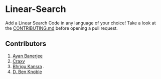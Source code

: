 # Linear-Search
Add a Linear Search Code in any language of your choice! Take a look at the [CONTRIBUTING.md](./CONTRIBUTING.md) before opening a pull request.


## Contributors 
1. [Ayan Banerjee](https://github.com/ayan-b)
2. [Craxy](https://github.com/CraxyTM)
3. [Bhrigu Kansra](https://github.com/kinetickansra) .
4. [D. Ben Knoble](https://github.com/benknoble)

